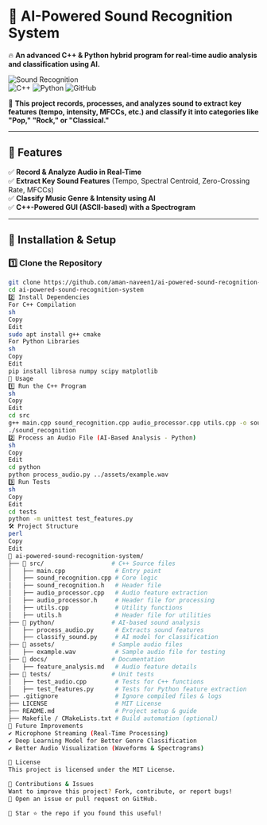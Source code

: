 # 🎵 AI-Powered Sound Recognition System  

🔥 **An advanced C++ & Python hybrid program for real-time audio analysis and classification using AI.**  

![Sound Recognition](https://img.shields.io/badge/Audio%20Analysis-Librosa-blue)  
![C++](https://img.shields.io/badge/C++-17-blue) ![Python](https://img.shields.io/badge/Python-3.9%2B-yellow) ![GitHub](https://img.shields.io/github/stars/aman-naveen1/ai-powered-sound-recognition-system?style=social)  

🚀 **This project records, processes, and analyzes sound to extract key features (tempo, intensity, MFCCs, etc.) and classify it into categories like "Pop," "Rock," or "Classical."**  

---

## 📌 **Features**  
✅ **Record & Analyze Audio in Real-Time**  
✅ **Extract Key Sound Features** (Tempo, Spectral Centroid, Zero-Crossing Rate, MFCCs)  
✅ **Classify Music Genre & Intensity using AI**  
✅ **C++-Powered GUI (ASCII-based) with a Spectrogram**  

---

## 🔧 **Installation & Setup**  

### **1️⃣ Clone the Repository**  
```sh
git clone https://github.com/aman-naveen1/ai-powered-sound-recognition-system.git
cd ai-powered-sound-recognition-system
2️⃣ Install Dependencies
For C++ Compilation
sh
Copy
Edit
sudo apt install g++ cmake
For Python Libraries
sh
Copy
Edit
pip install librosa numpy scipy matplotlib
🎼 Usage
1️⃣ Run the C++ Program
sh
Copy
Edit
cd src
g++ main.cpp sound_recognition.cpp audio_processor.cpp utils.cpp -o sound_recognition
./sound_recognition
2️⃣ Process an Audio File (AI-Based Analysis - Python)
sh
Copy
Edit
cd python
python process_audio.py ../assets/example.wav
3️⃣ Run Tests
sh
Copy
Edit
cd tests
python -m unittest test_features.py
🛠️ Project Structure
perl
Copy
Edit
📂 ai-powered-sound-recognition-system/
├── 📂 src/                   # C++ Source files
│   ├── main.cpp              # Entry point
│   ├── sound_recognition.cpp # Core logic
│   ├── sound_recognition.h   # Header file
│   ├── audio_processor.cpp   # Audio feature extraction
│   ├── audio_processor.h     # Header file for processing
│   ├── utils.cpp             # Utility functions
│   ├── utils.h               # Header file for utilities
├── 📂 python/                # AI-based sound analysis
│   ├── process_audio.py      # Extracts sound features
│   ├── classify_sound.py     # AI model for classification
├── 📂 assets/                # Sample audio files
│   ├── example.wav           # Sample audio file for testing
├── 📂 docs/                  # Documentation
│   ├── feature_analysis.md   # Audio feature details
├── 📂 tests/                 # Unit tests
│   ├── test_audio.cpp        # Tests for C++ functions
│   ├── test_features.py      # Tests for Python feature extraction
├── .gitignore                # Ignore compiled files & logs
├── LICENSE                   # MIT License
├── README.md                 # Project setup & guide
├── Makefile / CMakeLists.txt # Build automation (optional)
🎯 Future Improvements
✔ Microphone Streaming (Real-Time Processing)
✔ Deep Learning Model for Better Genre Classification
✔ Better Audio Visualization (Waveforms & Spectrograms)

📝 License
This project is licensed under the MIT License.

🤝 Contributions & Issues
Want to improve this project? Fork, contribute, or report bugs!
📩 Open an issue or pull request on GitHub.

🚀 Star ⭐ the repo if you found this useful!
